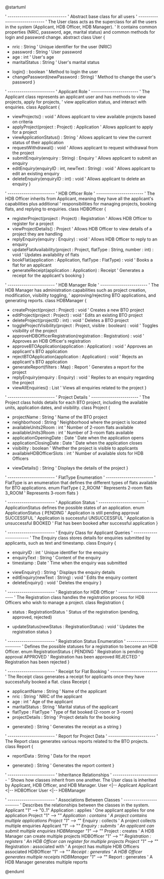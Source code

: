 <!-- Uncomment below for local VSC usage, else paste to https://www.plantuml.com/ -->
<!-- ```plantuml -->

@startuml

' ------------------------------
' Abstract base class for all users
' ------------------------------
' The User class acts as the superclass for all the users in the system (Applicant, HDB Officer, HDB Manager).
' It contains common properties (NRIC, password, age, marital status) and common methods for login and password change.
abstract class User {
  - nric : String  ' Unique identifier for the user (NRIC)
  - password : String  ' User password
  - age : int  ' User's age
  - maritalStatus : String  ' User's marital status
  + login() : boolean  ' Method to login the user
  + changePassword(newPassword : String)  ' Method to change the user's password
}

' ------------------------
' Applicant Role
' ------------------------
' The Applicant class represents an applicant user and has methods to view projects, apply for projects,
' view application status, and interact with enquiries.
class Applicant {
  + viewProjects() : void  ' Allows applicant to view available projects based on criteria
  + applyProject(project : Project) : Application  ' Allows applicant to apply for a project
  + viewApplicationStatus() : String  ' Allows applicant to view the current status of their application
  + requestWithdrawal() : void  ' Allows applicant to request withdrawal from the project
  + submitEnquiry(enquiry : String) : Enquiry  ' Allows applicant to submit an enquiry
  + editEnquiry(enquiryID : int, newText : String) : void  ' Allows applicant to edit an existing enquiry
  + deleteEnquiry(enquiryID : int) : void  ' Allows applicant to delete an enquiry
}

' ------------------------
' HDB Officer Role
' ------------------------
' The HDB Officer inherits from Applicant, meaning they have all the applicant's capabilities plus additional
' responsibilities for managing projects, booking flats, and replying to enquiries.
class HDBOfficer {
  + registerProject(project : Project) : Registration  ' Allows HDB Officer to register for a project
  + viewProjectDetails() : Project  ' Allows HDB Officer to view details of a project they are handling
  + replyEnquiry(enquiry : Enquiry) : void  ' Allows HDB Officer to reply to an enquiry
  + updateFlatAvailability(project : Project, flatType : String, number : int) : void  ' Updates availability of flats
  + bookFlat(application : Application, flatType : FlatType) : void  ' Books a flat for an applicant
  + generateReceipt(application : Application) : Receipt  ' Generates a receipt for the applicant's booking
}

' ------------------------
' HDB Manager Role
' ------------------------
' The HDB Manager has administration capabilities such as project creation, modification, visibility toggling,
' approving/rejecting BTO applications, and generating reports.
class HDBManager {
  + createProject(project : Project) : void  ' Creates a new BTO project
  + editProject(project : Project) : void  ' Edits an existing BTO project
  + deleteProject(projectID : int) : void  ' Deletes a BTO project
  + toggleProjectVisibility(project : Project, visible : boolean) : void  ' Toggles visibility of the project
  + approveHDBOfficerRegistration(registration : Registration) : void  ' Approves an HDB Officer's registration
  + approveBTOApplication(application : Application) : void  ' Approves an applicant's BTO application
  + rejectBTOApplication(application : Application) : void  ' Rejects an applicant's BTO application
  + generateReport(filters : Map) : Report  ' Generates a report for the project
  + replyEnquiry(enquiry : Enquiry) : void  ' Replies to an enquiry regarding the project
  + viewAllEnquiries() : List<Enquiry>  ' Views all enquiries related to the project
}

' ------------------------
' Project Details
' ------------------------
' The Project class holds details for each BTO project, including the available units, application dates, and visibility.
class Project {
  - projectName : String  ' Name of the BTO project
  - neighborhood : String  ' Neighborhood where the project is located
  - availableUnits2Room : int  ' Number of 2-room flats available
  - availableUnits3Room : int  ' Number of 3-room flats available
  - applicationOpeningDate : Date  ' Date when the application opens
  - applicationClosingDate : Date  ' Date when the application closes
  - visibility : boolean  ' Whether the project is visible to applicants
  - availableHDBOfficerSlots : int  ' Number of available slots for HDB Officers
  + viewDetails() : String  ' Displays the details of the project
}

' ------------------------
' FlatType Enumeration
' ------------------------
' FlatType is an enumeration that defines the different types of flats available for BTO applications.
enum FlatType {
  2_ROOM  ' Represents 2-room flats
  3_ROOM  ' Represents 3-room flats
}

' ------------------------
' Application Status
' ------------------------
' ApplicationStatus defines the possible states of an application.
enum ApplicationStatus {
  PENDING  ' Application is still pending approval
  SUCCESSFUL  ' Application is successful
  UNSUCCESSFUL  ' Application is unsuccessful
  BOOKED  ' Flat has been booked after successful application
}

' ------------------------
' Enquiry Class for Applicant Queries
' ------------------------
' The Enquiry class stores details for enquiries submitted by applicants, such as text and timestamp.
class Enquiry {
  - enquiryID : int  ' Unique identifier for the enquiry
  - enquiryText : String  ' Content of the enquiry
  - timestamp : Date  ' Time when the enquiry was submitted
  + viewEnquiry() : String  ' Displays the enquiry details
  + editEnquiry(newText : String) : void  ' Edits the enquiry content
  + deleteEnquiry() : void  ' Deletes the enquiry
}

' ------------------------
' Registration for HDB Officer
' ------------------------
' The Registration class handles the registration process for HDB Officers who wish to manage a project.
class Registration {
  - status : RegistrationStatus  ' Status of the registration (pending, approved, rejected)
  + updateStatus(newStatus : RegistrationStatus) : void  ' Updates the registration status
}

' ------------------------
' Registration Status Enumeration
' ------------------------
' Defines the possible statuses for a registration to become an HDB Officer.
enum RegistrationStatus {
  PENDING  ' Registration is pending approval
  APPROVED  ' Registration has been approved
  REJECTED  ' Registration has been rejected
}

' ------------------------
' Receipt for Flat Booking
' ------------------------
' The Receipt class generates a receipt for applicants once they have successfully booked a flat.
class Receipt {
  - applicantName : String  ' Name of the applicant
  - nric : String  ' NRIC of the applicant
  - age : int  ' Age of the applicant
  - maritalStatus : String  ' Marital status of the applicant
  - flatType : FlatType  ' Type of flat booked (2-room or 3-room)
  - projectDetails : String  ' Project details for the booking
  + generate() : String  ' Generates the receipt as a string
}

' ------------------------
' Report for Project Data
' ------------------------
' The Report class generates various reports related to the BTO projects.
class Report {
  - reportData : String  ' Data for the report
  + generate() : String  ' Generates the report content
}

' ------------------------
' Inheritance Relationships
' ------------------------
' Shows how classes inherit from one another. The User class is inherited by Applicant, HDB Officer, and HDB Manager.
User <|-- Applicant
Applicant <|-- HDBOfficer
User <|-- HDBManager

' ------------------------
' Associations Between Classes
' ------------------------
' Describes the relationships between the classes in the system.
Applicant "1" --> "0..1" Application : applies  ' One applicant applies for one application
Project "1" --> "*" Application : contains  ' A project contains multiple applications
Project "1" --> "*" Enquiry : collects  ' A project collects multiple enquiries
Applicant "1" --> "*" Enquiry : submits  ' An applicant can submit multiple enquiries
HDBManager "1" --> "*" Project : creates  ' A HDB Manager can create multiple projects
HDBOfficer "1" --> "*" Registration : registers  ' An HDB Officer can register for multiple projects
Project "1" --> "*" Registration : associated with  ' A project has multiple HDB Officers associated
HDBOfficer "1" --> "*" Receipt : generates  ' A HDB Officer generates multiple receipts
HDBManager "1" --> "*" Report : generates  ' A HDB Manager generates multiple reports

@enduml
